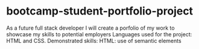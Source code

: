 # bootcamp-student-portfolio-project
As a future full stack developer I will create a porfolio of my work to showcase my skills to potential employers
Languages used for the project: HTML and CSS.
Demonstrated skills:
 HTML: use of semantic elements 
